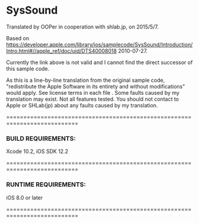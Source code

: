 # SysSound

Translated by OOPer in cooperation with shlab.jp, on 2015/5/7.

Based on
https://developer.apple.com/library/ios/samplecode/SysSound/Introduction/Intro.html#//apple_ref/doc/uid/DTS40008018
2010-07-27.

Currently the link above is not valid and I cannot find the direct successor of this sample code.

As this is a line-by-line translation from the original sample code, "redistribute the Apple Software in its entirety and without modifications" would apply. See license terms in each file .
Some faults caused by my translation may exist. Not all features tested.
You should not contact to Apple or SHLab(jp) about any faults caused by my translation.

===========================================================================
### BUILD REQUIREMENTS:

Xcode 10.2, iOS SDK 12.2

===========================================================================
### RUNTIME REQUIREMENTS:

iOS 8.0 or later

===========================================================================
